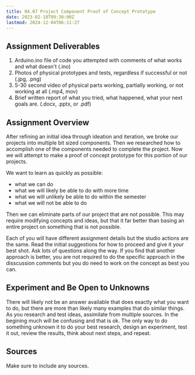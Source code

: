 ```yaml
---
title: 04.07 Project Component Proof of Concept Prototype
date: 2023-02-10T09:30:00Z
lastmod: 2024-12-04T06:11:27
---
```


## Assignment Deliverables

1. Arduino.ino file of code you attempted with comments of what works and what doesn't (.ino)
2. Photos of physical prototypes and tests, regardless if successful or not (.jpg, .png)
3. 5-30 second video of physical parts working, partially working, or not working at all (.mp4, mov)
4. Brief written report of what you tried, what happened, what your next goals are. (.docx, .pptx, or .pdf)

## Assignment Overview

After refining an initial idea through ideation and iteration, we broke our projects into multiple bit sized components. Then we researched how to accomplish one of the components needed to complete the project. Now we will attempt to make a proof of concept prototype for this portion of our projects.

We want to learn as quickly as possible:

- what we can do
- what we will likely be able to do with more time
- what we will unlikely be able to do within the semester
- what we will not be able to do

Then we can eliminate parts of our project that are not possible. This may require modifying concepts and ideas, but that it far better than basing an entire project on something that is not possible.

Each of you will have different assignment details but the studio actions are the same. Read the initial suggestions for how to proceed and give it your best shot. Ask lots of questions along the way. If you find that another approach is better, you are not required to do the specific approach in the disscussion comments but you do need to work on the concept as best you can.

## Experiment and Be Open to Unknowns

There will likely not be an answer available that does exactly what you want to do, but there are more than likely many examples that do similar things. As you research and test ideas, assimilate from multiple sources. In the begining much will be confusing and that is ok. The only way to do something unknown it to do your best research, design an experiment, test it out, review the results, think about next steps, and repeat.

## Sources

Make sure to include any sources.
